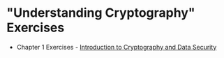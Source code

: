 # "Understanding Cryptography" Exercises

* Chapter 1 Exercises - [Introduction to Cryptography and Data Security](http://wiki.crypto.rub.de/Buch/en/download/problems_only/problems_chaptr_1.pdf)
